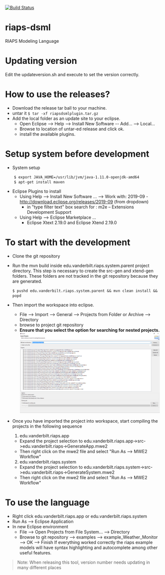 [![Build Status](https://travis-ci.com/RIAPS/riaps-dsml.svg?token=pyUEeBLkG7FqiYPhyfxp&branch=master)](https://travis-ci.com/RIAPS/riaps-dsml)
# riaps-dsml
RIAPS Modeling Language


# Updating version

Edit the updateversion.sh and execute to set the version correctly.

# How to use the releases?
- Download the release tar ball to your machine.
- untar it ```$ tar -xf riapsdsmlplugin.tar.gz```
- Add the local folder as an update site to your eclipse.
	- Open Eclipse --> Help --> Install New Software -- Add... --> Local...
	- Browse to location of untar-ed release and click ok.
	- install the available plugins.

# Setup system before development
- System setup
```
    $ export JAVA_HOME=/usr/lib/jvm/java-1.11.0-openjdk-amd64
    $ apt-get install maven
```

- Eclipse Plugins to install
    - Using Help --> Install New Software ... --> Work with: 2019-09 - http://download.eclipse.org/releases/2019-09 (from dropdown)
    	- in "type filter text" box search for : m2e – Extensions Development Support
    - Using Help --> Eclipse Marketplace ...
    	- Eclipse Xtext 2.19.0 and Eclipse Xtend 2.19.0

# To start with the development
- Clone the git repository
- Run the mvn build inside edu.vanderbilt.riaps.system.parent project directory. This step is necessary to create the src-gen and xtend-gen folders. These folders are not tracked in the git repository because they are generated.

    ```
    $ pushd edu.vanderbilt.riaps.system.parent && mvn clean install && popd
    ```

- Then import the workspace into eclipse.
	- File --> Import --> General --> Projects from Folder or Archive --> Directory
	- browse to project git repository
	- **Ensure that you select the option for searching for nested projects.**
![import](docs/media/eclipse_import.png)

- Once you have imported the project into workspace, start compiling the projects in the following sequence
    1. edu.vanderbilt.riaps.app
	- Expand the project selection to
	edu.vanderbilt.riaps.app->src->edu.vanderbilt.riaps->GenerateApp.mwe2
	- Then right click on the mwe2 file and select "Run As --> MWE2 Workflow"
    2. edu.vanderbilt.riaps.system
	- Expand the project selection to
	edu.vanderbilt.riaps.system->src->edu.vanderbilt.riaps->GenerateSystem.mwe2
	- Then right click on the mwe2 file and select "Run As --> MWE2 Workflow"

# To use the language
- Right click edu.vanderbilt.riaps.app or edu.vanderbilt.riaps.system
- Run As --> Eclipse Application
- In new Eclipse environment
	- File --> Open Projects from File System... --> Directory
	- Browse to git repository --> examples --> example_Weather_Monitor --> OK --> Finish
If everything worked correctly the riaps example models will have syntax highlighting and autocomplete among other useful features.

>Note: When releasing this tool, version number needs updating in many different places
